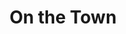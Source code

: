 ---
title: "On the Town"

year: 1949

director: "Stanley Donen"

summary: "Three sailors discover New York during 24 hours"

comment: "Young Frank Sinatra and Gene Kelly dancing and singing"

image: "https://media.giphy.com/media/65MptVB6YVqQVHupqL/giphy.gif"

imdb: "https://www.imdb.com/title/tt0041716/"

quotes:
  - "The Bronx is up and the Battery's down!"
---